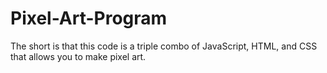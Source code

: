 # Pixel-Art-Program
The short is that this code is a triple combo of JavaScript, HTML, and CSS that allows you to make pixel art.
